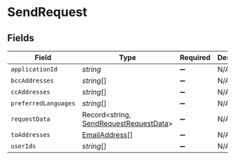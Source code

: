 # SendRequest


## Fields

| Field                                                                                   | Type                                                                                    | Required                                                                                | Description                                                                             |
| --------------------------------------------------------------------------------------- | --------------------------------------------------------------------------------------- | --------------------------------------------------------------------------------------- | --------------------------------------------------------------------------------------- |
| `applicationId`                                                                         | *string*                                                                                | :heavy_minus_sign:                                                                      | N/A                                                                                     |
| `bccAddresses`                                                                          | *string*[]                                                                              | :heavy_minus_sign:                                                                      | N/A                                                                                     |
| `ccAddresses`                                                                           | *string*[]                                                                              | :heavy_minus_sign:                                                                      | N/A                                                                                     |
| `preferredLanguages`                                                                    | *string*[]                                                                              | :heavy_minus_sign:                                                                      | N/A                                                                                     |
| `requestData`                                                                           | Record<string, [SendRequestRequestData](../../models/shared/sendrequestrequestdata.md)> | :heavy_minus_sign:                                                                      | N/A                                                                                     |
| `toAddresses`                                                                           | [EmailAddress](../../models/shared/emailaddress.md)[]                                   | :heavy_minus_sign:                                                                      | N/A                                                                                     |
| `userIds`                                                                               | *string*[]                                                                              | :heavy_minus_sign:                                                                      | N/A                                                                                     |
